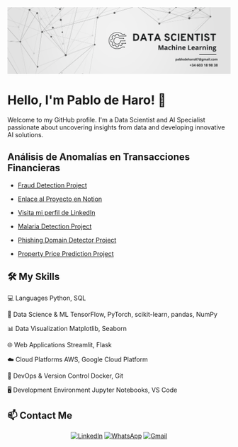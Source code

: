 <div align="center">
  <img src="./1.png" alt="Mi Banner">
</div>

# Hello, I'm Pablo de Haro! 👋

Welcome to my GitHub profile. I'm a Data Scientist and AI Specialist passionate about uncovering insights from data and developing innovative AI solutions.

## Análisis de Anomalías en Transacciones Financieras

- [Fraud Detection Project](https://github.com/Pablodeharo/Fraude-en-transacciones)
- [Enlace al Proyecto en Notion](https://tiny-citrine-a6e.notion.site/An-lisis-de-Anomal-as-en-Transacciones-Financieras-utilizando-Isolation-Forest-14ec36fd2b59807eaafffa908a5ab061)
- [Visita mi perfil de LinkedIn](https://www.linkedin.com/in/pablo-de-haro-pishoudt-0871972b6/)
  
- [Malaria Detection Project](https://github.com/Pablodeharo/Malaria-Detector)
  
- [Phishing Domain Detector Project](https://github.com/Pablodeharo/Phishing-Domain-Detection)
  
- [Property Price Prediction Project](https://github.com/yourusername/property-price-prediction)


## 🛠 My Skills

 💻 Languages 
 Python, SQL 

 🧠 Data Science & ML 
 TensorFlow, PyTorch, scikit-learn, pandas, NumPy 

 📊 Data Visualization 
 Matplotlib, Seaborn 

 🌐 Web Applications 
 Streamlit, Flask 

 ☁️ Cloud Platforms 
AWS, Google Cloud Platform 

 🔧 DevOps & Version Control 
 Docker, Git 

 🖥️ Development Environment 
 Jupyter Notebooks, VS Code 

## 📫 Contact Me

<div align="center">
  
[![LinkedIn](https://img.shields.io/badge/LinkedIn-0077B5?style=for-the-badge&logo=linkedin&logoColor=white)](https://www.linkedin.com/in/pablo-de-haro-pishoudt-0871972b6/)
[![WhatsApp](https://img.shields.io/badge/WhatsApp-25D366?style=for-the-badge&logo=whatsapp&logoColor=white)](https://wa.me/+34603189838)
[![Gmail](https://img.shields.io/badge/Gmail-D14836?style=for-the-badge&logo=gmail&logoColor=white)](mailto:pablodeharo872@gmail.com)

</div>


